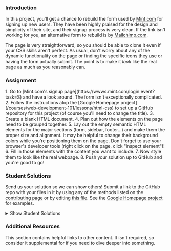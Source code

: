 ### Introduction
In this project, you'll get a chance to rebuild the form used by [Mint.com](http://www.mint.com) for signing up new users.  They have been highly praised for the design and simplicity of their site, and their signup process is very clean.  If the link isn't working for you, an alternative form to rebuild is by [Mailchimp.com](https://login.mailchimp.com/signup/).

The page is very straightforward, so you should be able to clone it even if your CSS skills aren't perfect.  As usual, don't worry about any of the dynamic functionality on the page or finding the specific icons they use or having the form actually submit.  The point is to make it *look* like the real page as much as you reasonably can.

### Assignment
<div class="lesson-content__panel" markdown="1">
1. Go to [Mint.com's signup page](https://wwws.mint.com/login.event?task=S) and have a look around.  The form isn't exceptionally complicated.
2. Follow the instructions atop the [Google Homepage project](/courses/web-development-101/lessons/html-css) to set up a GitHub repository for this project (of course you'll need to change the title).
3. Create a blank HTML document.
4. Plan out how the elements on the page need to be grouped together.
5. Lay out the empty semantic HTML elements for the major sections (form, sidebar, footer...) and make them the proper size and alignment.  It may be helpful to change their background colors while you're positioning them on the page.  Don't forget to use your browser's developer tools (right click on the page, click "inspect element")!
6. Fill in those elements with the content you want to include.
7. Now style them to look like the real webpage.
8. Push your solution up to GitHub and you're good to go!
</div>

### Student Solutions
Send us your solution so we can show others! Submit a link to the GitHub repo with your files in it by using any of the methods listed on the [contributing page](http://github.com/TheOdinProject/curriculum/blob/master/contributing.md) or by editing [this file](https://github.com/TheOdinProject/curriculum/edit/master/html_css/project_html_forms.md).  See the [Google Homepage project](/courses/web-development-101/lessons/html-css) for examples.

<details markdown="block">
  <summary> Show Student Solutions </summary>

* Add your solution below this line!
* [Hammad Ahmed's Solution](https://github.com/shammadahmed/signup-form) - [View in Browser](https://shammadahmed.github.io/signup-form/)
* [Veríssimo's Solution](https://github.com/vec21/html-form) - [View in Browser](https://vec21.github.io/html-form/)
* [Kevin's Solution](https://github.com/Kevin-Satti-Projects/Projects/tree/master/Sign_up_Page) - [View in Browser](https://kevin-satti-projects.github.io/Projects/Sign_up_Page/)
* [Hiro's Solution](https://github.com/hrmtk/html-forms-mint) - [View in Browser](https://hrmtk.github.io/html-forms-mint/register.html)
* [Christian's Solution](https://github.com/rueeazy/mint-clone) - [View in Browser](https://rueeazy.github.io/mint-clone/)
* [Luky's Solution](https://github.com/lcyne/html-form) - [View in Browser](https://lcyne.github.io/html-form/)
* [Tam Tran's Solution](https://github.com/gitdxb/top-signup-form) - [View in Browser](https://gitdxb.github.io/top-signup-form/)
* [hnguye's Solution](https://github.com/hnguye/mint-clone) - [View in Browser](https://hnguye.github.io/mint-clone/)
* [Ideopunk's Solution](https://github.com/Ideopunk/Form-practice) - [View in Browser](https://ideopunk.github.io/Form-practice/)
* [mrdiegodev's Solution](https://github.com/dhna32/HTML-Form) - [View in Browser](https://dhna32.github.io/HTML-Form/)
* [Ivo Bul's Solution](https://github.com/ivobul/theodinproject-html-forms) - [View in Browser](https://theodinproject-html-forms.vercel.app/)
* [descholar's Solution](https://github.com/descholar-ceo/signup-page) - [View in Browser](https://peaceful-mcnulty-9e3703.netlify.app/)
* [Alex Zambrano's Solution](https://github.com/Alexoid1/Html-forms) - [View in Browser](https://alexoid1.github.io/Html-forms/)
* [Lucas Bide's Solution](https://github.com/Lucas-Bide/odin-mint) - [View in Browser](https://lucas-bide.github.io/odin-mint/)
* [Ryan Ameri's Solution](https://github.com/RyanAmeri/odin-project-html-forms) - [View in Browser](https://ryanameri.github.io/odin-project-html-forms/index.html)
* [Stanley Enow Lekunze's (happiguruman) Solution](https://github.com/happiguru/mint-signup-page) - [View in Browser](https://happiguru.github.io/mint-signup-page/)
* [Adil-Bub's](https://github.com/Adil-Bub/ReplicaForm) - [View in Browser](https://adil-bub.github.io/ReplicaForm/)
* [Andres Ruiz's Solution](https://github.com/Andrsrz/html-form) - [View in Browser](https://andrsrz.github.io/html-form/)
* [Cody Degen's Solution](https://github.com/codydegen/mint_signup) - [View in browser](https://codydegen.github.io/mint_signup/)
* [Haroon Abdulrazaq's Solution](https://github.com/Haroonabdulrazaq/Mint) - [View in browser](https://haroonabdulrazaq.github.io/Mint/)
* [Jose Salvador's Solution](https://github.com/Jsalvadorpp/html-form) - [View in browser](https://jsalvadorpp.github.io/html-form/)
* [Mugilan's Solution](https://github.com/Mugilan-Codes/mint-sign-up-form) - [View in Browser](https://mugilan-codes.github.io/mint-sign-up-form/)
* [Uduak Essien's Solution](https://github.com/emmanuellekamwa/html_forms) - [View in Browser](https://emmanuellekamwa.github.io/html_forms/)
* [kaliberpoziomka's Solution](https://github.com/kaliberpoziomka/HTMLforms/) - [View in Browser](https://kaliberpoziomka.github.io/HTMLforms/)
* [Alexander Nitiola's Solution](https://github.com/TheCre8tor/mint_signup_form) - [View in Browser](https://thecre8tor.github.io/mint_signup_form/)
* [skele-666's Solution](https://github.com/skele-666/mint.com-signup-form) - [View in Browser](https://skele-666.github.io/mint.com-signup-form/)
* [Mikael's Solution](https://github.com/Mikearaya/signup-form) - [View in Browser](https://mikearaya.github.io/signup-form)
* [Julio's Solution](https://github.com/julio22b/html-form) - [View in Browser](https://julio22b.github.io/html-form/)
* [James's Solution](https://github.com/ericksen-github/mint_login_clone) - [View in Browser](https://ericksen-github.github.io/mint_login_clone/)
* [Andrija Jelenkovic's Solution](https://github.com/Amdrija/htmlForm) - [View in Browser](https://amdrija.github.io/htmlForm/)
* [Johongir's Solution](https://github.com/Johongirr/mint-signup-page) - [View in Browser](https://johongirr.github.io/mint-signup-page/)
* [ikraamg+imahnama Solution](https://github.com/ikraamg/Mint-SignUp-Replica) - [View in Browser](https://ikraamg.github.io/Mint-SignUp-Replica/)
* [Joshysmart's Solution](https://github.com/joshysmart/mint-signup-form) - [View in Browser](https://joshysmart.github.io/mint-signup-form/)
* [Rarysson's Solution](https://github.com/rarysson/sign-up-form) - [View in Browser](https://rarysson.github.io/sign-up-form/)
* [Igorashs's Solution](https://github.com/igorashs/html-forms) - [View in Browser](https://igorashs.github.io/html-forms/)
* [MikkRou's Solution](https://github.com/MikkRou/html-form) - [View in Browser](https://mikkrou.github.io/html-form/)
* [TheGudu's Solution](https://github.com/TheGudu/MintSignUpPage)
* [Ludivine Poussier's Solution](https://github.com/ludivinepoussier/sign-up-page) - [View in Browser](https://ludivinepoussier.github.io/sign-up-page/)
* [Carlos and Ivancito's Solution](https://github.com/fivan18/forms-html-css) - [View in Browser](https://fivan18.github.io/forms-html-css/)
* [Adeyemi's Solution](https://hadeymike10.github.io/My-Appliction/) - [View in Browser](https://hadeymike10.github.io/My-Appliction/)
* [Lebogang's Solution](https://github.com/lebogangolifant/mint_signup_form) - [View in Browser](https://lebogangolifant.github.io/mint_signup_form/)
* [Ashish's Solution](https://github.com/CodersGas/Simple-login-page) - [View in Browser](https://codersgas.github.io/Simple-login-page/home-page.html)
* [Zayeer's Solution](https://github.com/Zayeer/html_forms_project) - [View in Browser](https://zayeer.github.io/html_forms_project/)
* [Raiko's Solution](https://github.com/Cypher0/project-html-forms) - [View in Browser](https://cypher0.github.io/project-html-forms/)
* [David Auza's and Eduardo Reis's Solution](https://github.com/eduardoreisalvarenga/HTML-Forms.github.io) - [View in Browser](https://eduardoreisalvarenga.github.io/HTML-Forms.github.io/)
* [Braxton Lemmon's Solution](https://github.com/braxtonlemmon/mint-clone) - [View in Browser](https://braxtonlemmon.github.io/mint-clone/)
* [Katarzyna Kaswen-Wilk's Solution](https://github.com/kikupiku/mint-form-clone) - [View in Browser](https://kikupiku.github.io/mint-form-clone/)
* [Leticia's Solution](https://github.com/gradiva/odin-fullstack-javascript/tree/master/03-HTML_and_CSS/02-Displaying_And_Inputting_Data/html-forms) - [View in Browser](https://gradiva.github.io/mint-form-clone/)
* [Gabriel's Solution](https://github.com/gabytzubaws/mint-signup-page) - [View in Browser](https://gabytzubaws.github.io/mint-signup-page/)
* [Muhammad Ahmad's Solution](https://github.com/thisisMAhmad/mint-signup-page) - [View in Browser](https://thisismahmad.github.io/mint-signup-page/)
* [Kevin Vuong's Solution](https://github.com/fffear/html-forms) - [View in Browser](https://fffear.github.io/html-forms/)
* [Vedat's Solution](https://github.com/mvedataydin/signup-form) - [View in Browser](https://mvedataydin.github.io/signup-form/)
* [Solodov's Solution](https://github.com/solodov-dev/top-forms) - [View in Browser](https://solodov-dev.github.io/top-forms/)
* [David Tan's Solution](https://github.com/davecmd/mint-login-replica/) - [View in Browser](https://davecmd.github.io/mint-login-replica/)
* [Lucila Pastore's Solution](https://github.com/lucilapastore/HTML-Forms) - [View in Browser](https://lucilapastore.github.io/HTML-Forms/)
* [Jitendra Rathore's Solution](https://github.com/jitendrrathore/html-form) - [View in Browser](https://jitendrrathore.github.io/html-form/)
* [Sampajanno's Solution](https://github.com/Sampajanno/building-forms) - [View in Browser](https://sampajanno.github.io/building-forms/)
* [Carmine's Solution](https://github.com/cgrossi/odin-project-form) - [View in Browser](https://cgrossi.github.io/odin-project-form/)
* [Ben Poore's Solution](https://github.com/bpoore0614/intuit-copy) - [View in Browser](https://bpoore0614.github.io/intuit-copy/index.html)
* [bcikota's Solution](https://github.com/bcikota/Mint.com) - [View in Browser](https://bcikota.github.io/Mint.com/)
* [Bola Buari's Solution](https://github.com/bolah2009/mint-clone) - [View in Browser](https://bolah2009.github.io/mint-clone)
* [Ohlie's Solution](https://github.com/lco1220/mint_signup_page) - [View in Browser](https://lco1220.github.io/mint_signup_page/)
* [Jason McKee's Solution](https://github.com/jttmckee/mint-signup) - [View in Browser](https://jttmckee.github.io/mint-signup/)
* [Ricala's Solution](https://github.com/Ricala/mint-signup) - [View in Browser](https://ricala.github.io/mint-signup/)
* [N00bG1rl's Solution](https://github.com/N00bG1rl/form) - [View in Browser](https://n00bg1rl.github.io/form/)
* [ARaut9's Solution](https://github.com/ARaut9/mint_sign_up_page) - [View in Browser](https://araut9.github.io/mint_sign_up_page/)
* [Bojo's Solution](https://github.com/BojoZahariev/MintSignUp) - [View in Browser](https://bojozahariev.github.io/MintSignUp/)
* [balowulf's Solution](https://github.com/balowulf/mint_signup) - [View in Browser](https://balowulf.github.io/mint_signup/)
* [Helari's Solution](https://github.com/helaris/mint-project/) - [View in Browser](https://helaris.github.io/mint-project/)
* [Bojana Karakacev's Solution](https://github.com/bojana12/project-html-forms) - [View in Browser](https://bojana12.github.io/project-html-forms/)
* [rvalentin1010's Solution](https://github.com/rvalentin1010/mint-signup) - [View in Browser](https://rvalentin1010.github.io/mint-signup/)
* [Qin's Solution](https://github.com/hyathynth/mint) - [View in Browser](https://hyathynth.github.io/mint/)
* [OthmanAmoudi's Solution](https://gist.github.com/OthmanAmoudi/f0a74e90f310c9295561671bc2f372c7) - [Fancy Form View in Browser](https://codepen.io/theweeknd/pen/JBMrJv)
* [Chris MacSwan's Solution](https://github.com/cmacswan07/login-form/blob/master/index.html) - [View in Browser](https://cmacswan07.github.io/login-form/)
* [Javier Machin's Solution](https://github.com/Javier-Machin/Intuit_form) - [View in Browser](https://javier-machin.github.io/Intuit_form/)
* [Reece Pritchard's Solution](https://github.com/rapritchard/HTML-FORMS) - [View in Browser](https://rapritchard.github.io/HTML-FORMS/)
* [Yakherder's Solution](https://github.com/yakherder614/Mint) - [View in Browser]( https://yakherder614.github.io/Mint/)
* [Johan Morin's Solutin](https://github.com/MorrisMalone/html-form) - [View in Browser](https://morrismalone.github.io/html-form/)
* [Ayoub's Solution ](https://github.com/Skobraf/Mint-sign-up-page) - [View in Browser](https://skobraf.github.io/Mint-sign-up-page/)
* [Jesus' Solution](https://github.com/jsgilberto/Mint-Signup-Page/) - [View in Browser](https://jsgilberto.github.io/Mint-Signup-Page/)
* [SarfrazAnjum's Solution](https://github.com/SarfrazAnjum/TOP_HTML-Forms) - [View in Browser]( https://sarfrazanjum.github.io/TOP_HTML-Forms/)
* [Henry Kirya's Solution](https://github.com/harrika/intuit) - [View in Browser](https://harrika.github.io/intuit/)
* [Nate Dimock's Solution](https://github.com/Flakari/html-form-project) - [View in Browser](https://flakari.github.io/html-form-project/)
* [walnutdust's Solution](https://github.com/walnutdust/mock-intuit) - [View in Browser](https://walnutdust.github.io/mock-intuit/)
* [theghall's Solution](https://github.com/theghall/odin-mint) - [Live](https://theghall.github.io/odin-mint/)
* [Jeremy-D's Solution](https://github.com/Jeremy-D/Mint-form) - [Live](https://jeremy-d.github.io/Mint-form/)
* [Jmooree30's Solution](https://github.com/jmooree30/mint-signup-clone) - [Live](https://jmooree30.github.io/mint-signup-clone/)
* [Jonathan Yiv's Solution](https://github.com/JonathanYiv/mint-signup-page) - [Live](https://jonathanyiv.github.io/mint-signup-page/)
* [holdercp's Solution](https://github.com/holdercp/spare-mint) - [Live](https://holdercp.github.io/spare-mint/)
* [Justine's Solution](https://github.com/Hannibalony/Hannibalony.github.io/tree/master/mint-form) - [View in Browser](https://hannibalony.github.io/mint-form/)
* [yilmazgunalp's Solution](https://github.com/yilmazgunalp/html_form) - [View in Browser](https://yilmazgunalp.github.io/html_form/)
* [Bottlecap's Solution](https://github.com/Bottlecaps4/mint.com) - [View in Browser](https://bottlecaps4.github.io/mint.com/)
* [Devon's Solution](https://github.com/defitjo/HTML-Forms) - [View in Browser](https://defitjo.github.io/HTML-Forms/)
* [Jeff's Solution](https://github.com/jmbothe/mint-homepage) - [View in Browser](https://jmbothe.github.io/mint-homepage/)
* [James' Solution](https://github.com/CurmudJim/google-homepage) - [View in Browser](https://curmudjim.github.io/google-homepage/)
* [Andrew's Solution](https://github.com/andrewr224/html_forms) - [View in Browser](https://andrewr224.github.io/html_forms/)
* [Austin's Solution](https://github.com/CouchofTomato/mint-signin)
* [Jordan Ellis-Lynch's Solution](https://github.com/jordy-el/google_homepage) - [View in Browser](https://jordy-el.github.io/google_homepage/)
* [Javal's Solution](https://github.com/javalnanda/theOP-mint_signup_page/) - [View in Browser](https://javalnanda.github.io/theOP-mint_signup_page/)
* [Rhys B's Solution](https://github.com/105ron/mint-form) - [View in Browser](https://105ron.github.io/mint-form/)
* [Paweł R's Solution](https://github.com/PawelRokosz/Mint-form) - [View in Browser](https://htmlpreview.github.io/?https://github.com/PawelRokosz/Mint-form/blob/master/index.html)
* [Jason Ellis's Solution](https://github.com/jason-ellis/mint-signup) - [View in Browser](http://htmlpreview.github.io/?https://github.com/jason-ellis/mint-signup/blob/master/index.html)
* [Mram1000's Solution](https://github.com/mram1000/mint-signup) - [View in Browser](http://htmlpreview.github.io/?https://github.com/mram1000/mint-signup/blob/master/index-mint.html)
* [Donald's Solution](https://github.com/donaldali/odin-html-css/tree/master/html_forms) - [View in Browser](http://htmlpreview.github.io/?https://github.com/donaldali/odin-html-css/blob/master/html_forms/index.html)
* [Vincent's Solution](https://github.com/wingyu/mint_form_replica) - [View in Browser](http://htmlpreview.github.io/?https://github.com/wingyu/mint_form_replica/blob/master/index.html)
* [AlvSovereign's Solution](https://github.com/AlvSovereign/My-Web-Projects/tree/master/The%20Odin%20Project/Mint.com%20form) - [View in Browser](http://htmlpreview.github.io/?https://github.com/AlvSovereign/My-Web-Projects/blob/master/The%20Odin%20Project/Mint.com%20form/index.html)
* [chasmani's Solution](https://github.com/chasmani/front-end-dojo/tree/master/website-clones/mint.com-signup-form) - [View in Browser](http://htmlpreview.github.io/?https://github.com/chasmani/front-end-dojo/blob/master/website-clones/mint.com-signup-form/index.html)
* [Ryan Jordan's Solution](https://github.com/krjordan/odin-project/tree/master/HTML-forms) - [View in Browser](http://htmlpreview.github.io/?https://github.com/krjordan/odin-project/tree/master/HTML-forms/index.html)
* [Artur Janik's Solution](https://github.com/ArturJanik/ProjectMINT) - [View in Browser](http://htmlpreview.github.io/?https://github.com/ArturJanik/ProjectMINT/blob/master/index2.html)
* [Hailey's Solution](https://github.com/hmfoster/mint_sign_up.git) - [View in Browser](http://htmlpreview.github.io/?https://github.com/hmfoster/mint_sign_up/blob/master/index.html)
* [AyeSea's Solution](https://github.com/AyeSea/mint-signup) - [View in Browser](https://htmlpreview.github.io/?https://github.com/AyeSea/mint-signup/blob/master/index.html)
* [Dominik Stodolny's Solution](https://github.com/dstodolny/mint) - [View in Browser](https://htmlpreview.github.io/?https://github.com/dstodolny/mint/blob/master/index.html)
* [AtActionPark's Solution](https://github.com/AtActionPark/odin_html_forms) - [View in Browser](https://htmlpreview.github.io/?https://github.com/AtActionPark/odin_html_forms/blob/master/main.html)
* [Eleanor's Solution (with Flexbox)](https://github.com/mixophrygian/mintForm) - [View in Browser](https://htmlpreview.github.io/?https://github.com/mixophrygian/mintForm/blob/master/index.html)
* [Joseph McConnell's Solution](https://github.com/JJMcConnell/TheOdinProject/tree/master/HTML%20Forms%20practice%20(Mint%20clone)) - [View in Browser](https://htmlpreview.github.io/?https://github.com/JJMcConnell/TheOdinProject/blob/master/HTML%20Forms%20practice%20(Mint%20clone)/Mmmmmity.html)
* [Dusan Milosavljevic's Solution](https://github.com/dusanmilosavljevic1624/HTML-Forms) - [View in Browser](http://dusanmilosavljevic1624.github.io/HTML-Forms/)
* [Noman Karim's Solution](https://github.com/nomankarim/Mintsignupform) - [View in Browser](http://htmlpreview.github.io/?https://github.com/nomankarim/Mintsignupform/blob/master/index.html)
* [Patrick Mallee's Solution](https://github.com/patmallee/mintForm) - [View in Browser](http://htmlpreview.github.io/?https://github.com/patmallee/mintForm/blob/master/index.html)
* [Cameron Kelley's Solution](https://github.com/cameronjkelley/the_odin_project/tree/master/html5_css3/mint-signup) - [View in Browser](https://htmlpreview.github.io/?https://github.com/cameronjkelley/the_odin_project/blob/master/html5_css3/mint-signup/index.html)
* [Yoshua Elmaryono's Solution](https://github.com/dotm/signup) - [View in Browser](http://dotm.github.io/signup/)
* [Luke Walker's Solution](https://github.com/ubershibs/odin-html-css/tree/master/mint) - [View in Browser](https://htmlpreview.github.io/?https://github.com/ubershibs/odin-html-css/blob/master/mint/index.html)
* [cdouglass's Solution](https://github.com/cdouglass/odin-project-exercises/tree/master/html-css/html-forms) - [View in Browser](https://htmlpreview.github.io/?https://github.com/cdouglass/odin-project-exercises/blob/master/html-css/html-forms/signup.html)
* [Miguel Herrera's Solution](https://github.com/migueloherrera/mint-signup) - [View in Browser](http://htmlpreview.github.io/?https://github.com/migueloherrera/mint-signup/blob/master/index.html)
* [srashidi's Solution](https://github.com/srashidi/The_Odin_Project/tree/master/HTML5%20and%20CSS3/HTML_Forms) - [View in Browser](http://htmlpreview.github.io/?https://github.com/srashidi/The_Odin_Project/blob/master/HTML5%20and%20CSS3/HTML_Forms/mint_registration.html)
* [destroyergm (Stefan)'s Solution](https://github.com/destroyergm/mintform-myversion) - [View in Browser](https://htmlpreview.github.io/?https://github.com/destroyergm/mintform-myversion/blob/master/index.html)
* [J-kaizen's Solution](https://github.com/J-kaizen/TheOdinProject/tree/master/HTML_CSS/HTML_forms) - [View in Browser](http://htmlpreview.github.io/?https://github.com/J-kaizen/TheOdinProject/blob/master/HTML_CSS/HTML_forms/index.html)
* [Lani's Solution](https://github.com/laniywh/the-odin-project/tree/master/html5-css3/html-forms)- [View in Browser](https://htmlpreview.github.io/?https://github.com/laniywh/the-odin-project/blob/master/html5-css3/html-forms/index.html)
* [Earth35's Solution](https://github.com/Earth35/mint-form) - [View in Browser](https://htmlpreview.github.io/?https://github.com/Earth35/mint-form/blob/master/signup.html)
* [Guido Bakkes' Solution](https://github.com/guidobakkes/mock-ups/tree/master/mint-sign-up) - [View in Browser](https://htmlpreview.github.io/?https://github.com/guidobakkes/mock-ups/blob/master/mint-sign-up/index.html)
* [cs-rail's Solution](https://github.com/csrail/mint-mock) - [View in Browser](https://rawgit.com/csrail/mint-mock/master/sign-up.html)
* [Shala Qweghen's Solution](https://github.com/ShalaQweghen/mint_form_clone) - [View in Browser](http://htmlpreview.github.io/?https://github.com/ShalaQweghen/mint_form_clone/blob/master/mint.html)
* [David Chapman's Solution](https://github.com/davidchappy/odin_training_projects/tree/master/jq-form-validation) - [View in Browser](https://davidchappy.github.io/jq-form-validation/index.html)
* [Adonias Dantas's Solution](https://github.com/adoniasdantas/mint-signup-clone) - [View in Browser](https://adoniasdantas.github.io/mint-signup-clone/)
* [Marcus' Solution](https://github.com/nestcx/html_forms_exercise) - [View in Browser](https://htmlpreview.github.io/?https://github.com/nestcx/html_forms_exercise/blob/master/index.html)
* [Daunenok' Solution](https://github.com/daunenok/mint-form) - [View in Browser](https://daunenok.github.io/mint-form/)
* [Flint Mayers' Solution](https://github.com/FlintMayers/Project-HTML-Forms-with-Mint-) - [View in Browser](https://flintmayers.github.io/Project-HTML-Forms-with-Mint-/)
* [Axel’s Solution](https://github.com/afuh/mint-form) - [View in Browser](https://afuh.github.io/mint-form)
* [Sophia Wu's Solution](https://github.com/SophiaLWu/mint-signup-clone) - [View in Browser](https://sophialwu.github.io/mint-signup-clone/)
* [Beth Rathbone's Solution](https://github.com/bethrath/signup-form) - [View in Browser](http://htmlpreview.github.io/?https://github.com/bethrath/signup-form/blob/master/index.html)
* [Neil Cudden's Solution](https://github.com/ncud4bloc/Mint) - [View in Browser](https://ncud4bloc.github.io/Mint/)
* [Paul McGarry's Solution](https://github.com/thiswillhavetodo/mint-signup-form) - [View in Browser](https://thiswillhavetodo.github.io/mint-signup-form/)
* [DV's Solution](https://github.com/dvislearning/odin-mint-form-clone) - [View in Browser](https://htmlpreview.github.io/?https://github.com/dvislearning/odin-mint-form-clone/blob/master/signup.html)
* [Joe Westons Solution](https://github.com/joeeeeeeeeeeeee/project_html_forms) - [View in Browser](https://joeeeeeeeeeeeee.github.io/project_html_forms/)
* [Nana's Solution](https://github.com/nessuman/google-homepage) - [View in Browser](https://nessuman.github.io/google-homepage/)
* [Francisco Carlos's Solution](https://github.com/fcarlosdev/mint-signup-page) - [View in Browser](https://fcarlosdev.github.io/mint-signup-page/)
* [Mike Smith's Solution](https://github.com/MikeSS281986/Intuit-Mint-Login-Page-Clone) - [View in Browser](https://mikess281986.github.io/Intuit-Mint-Login-Page-Clone/)
* [Elena's Solution](https://github.com/elena-sam/mint-signup-clone) - [View in Browser](https://elena-sam.github.io/mint-signup-clone/)
* [Punnadittr's Solution](https://github.com/punnadittr/mint-signup) - [View in Browser](https://punnadittr.github.io/mint-signup/)
* [Khalal's Solution](https://github.com/khalalwalker/mint) - [View in Browser](https://htmlpreview.github.io/?https://github.com/khalalwalker/mint/blob/master/index.html)
* [aznafro's Solution](https://github.com/aznafro/mintlogin) - [View in Browser](https://aznafro.github.io/mintlogin/)
* [Areeba's Solution](https://github.com/AREEBAISHTIAQ/Mint-signup) - [View in Browser](https://areebaishtiaq.github.io/Mint-signup/)
* [Sam C's Solution](https://github.com/JimmyNeutron8/signup-form) - [View in Browser](https://jimmyneutron8.github.io/signup-form)
* [Taylor J's Solution](https://github.com/taylorjohannsen/mintmockup) - [View in Browser](https://taylorjohannsen.github.io/mintmockup/)
* [Anh Pati's Solution](https://github.com/AnhPati/OdinProject_css_html/tree/master/HTML_forms) - [View in Browser](http://dwj.miste.io/odinproject/html_form/)
* [Ghassan's Solution](https://github.com/GT001/TOP-Mint.com-Signup) - [View in Browser](https://gt001.github.io/TOP-Mint.com-Signup/)
* [Valentino Valenti's Solution](https://github.com/1ba1/html-form) - [View in Browser](https://1ba1.github.io/html-form/)
* [Doris's Solution](https://github.com/dsmchen/intuit-sign-up-page) - [View in Browser](https://dsmchen.github.io/intuit-sign-up-page/)
* [Antonio Marcos's Solution](https://github.com/AMarcosCastelo/intuit-signup-page) - [View in Browser](https://amarcoscastelo.github.io/intuit-signup-page/)
* [vanny96's Solution](https://github.com/vanny96/form-project/blob/master/README.md) - [View in Browser](https://vanny96.github.io/form-project/)
* [Carlos Del Real's and Gabriela Cruz's Solution](https://github.com/ViriCruz/building-forms) - [View in Browser](https://viricruz.github.io/building-forms/)
* [Alex Gioffre's Solution](https://github.com/AlexGioffre/form_html) - [View in Browser](https://alexgioffre.github.io/form_html/index.html)
* [Dolunaykiz's Solution](https://github.com/dolunaykiz/mint-mockup) - [View in Browser](http://htmlpreview.github.io/?https://github.com/dolunaykiz/mint-mockup/blob/master/index.html)
* [Halkim's Solution](https://github.com/halkim44/mint.com-signup-rebuild) - [View in Browser](http://halkim44.github.io/mint.com-signup-rebuild/)
* [Mihai Negrisan's Solution](https://github.com/mihainegrisan/mint-s-sign-in-page-replica) - [View in Browser](https://mihainegrisan.github.io/mint-s-sign-in-page-replica/index.html)
* [Aron's Solution](https://github.com/aronfischer/Mint-sign-up-page) - [View in Browser](https://aronfischer.github.io/Mint-sign-up-page/)
* [Nigel Volkmann's Solution](https://github.com/Nekolike/SignUp) - [View in Browser](https://nekolike.github.io/SignUp/)
* [Adriel Bruno's Solution](https://github.com/AdrielTrigger/TOP-intuit-clone) - [View in Browser](https://adrieltrigger.github.io/TOP-intuit-clone/)
* [Scott Bowles's Solution](https://github.com/scottBowles/mint-signup-page-clone) - [View in Browser](https://scottbowles.github.io/mint-signup-page-clone/)
* [Veskenazi's Solution](https://github.com/veskenazi/html-forms) - [View in Browser](https://veskenazi.github.io/html-forms/)
* [m-rejdych's Solution](https://github.com/m-rejdych/Form-Mint) - [View in browser](https://m-rejdych.github.io/Form-Mint/)
* [ranmaru22's Solution](https://github.com/ranmaru22/the_odin_project/tree/master/forms-practice) - [View in Browser](https://ranmaru22.github.io/the_odin_project/forms-practice/)
* [Caosmagnvm's Solution](https://github.com/caosmagnvm/MailchimpForm) - [View in Browser](https://caosmagnvm.github.io/MailchimpForm/)
* [mangakiko's Solution](https://github.com/magakiko/HTML-Form) - [View in Browser](https://magakiko.github.io/HTML-Form/)
* [barrysweeeney's Solution](https://barrysweeney.github.io/top-sign-up-form/) - [View in Browser](https://barrysweeney.github.io/top-sign-up-form/)
* [bhenning83's Solution](https://github.com/bhenning83/mint-form) - [View in Browser](https://bhenning83.github.io/mint-form/)
* [Timework's Solution](https://github.com/Timework/form-clone) - [View in Browser](https://timework.github.io/form-clone/)
* [Joe Thompson's Solution](https://github.com/jlthompso/mailchimp_signup) - [View in Browser](https://jlthompso.github.io/mailchimp_signup/)
* [AnsellMaximilian's Solution](https://github.com/AnsellMaximilian/sign-up-form) - [View in Browser](https://ansellmaximilian.github.io/sign-up-form/)
* [Kenneth H's Solution](https://github.com/kholston/html-forms) - [View in Browser](https://kholston.github.io/html-forms/)
* [Nijepa's Solution](https://github.com/nijepa/html-forms) - [View in Browser](https://nijepa.github.io/html-forms/)
* [Sanyogita's Solution](https://github.com/SanyogitaPandit/html-css/tree/master/htmlforms)
* [icepick-pauly's Solution](https://github.com/icepick-pauly/top_htmlcss_mintclone) - [View in Browser](https://icepick-pauly.github.io/top_htmlcss_mintclone/)
</details>

### Additional Resources
This section contains helpful links to other content. It isn't required, so consider it supplemental for if you need to dive deeper into something.
